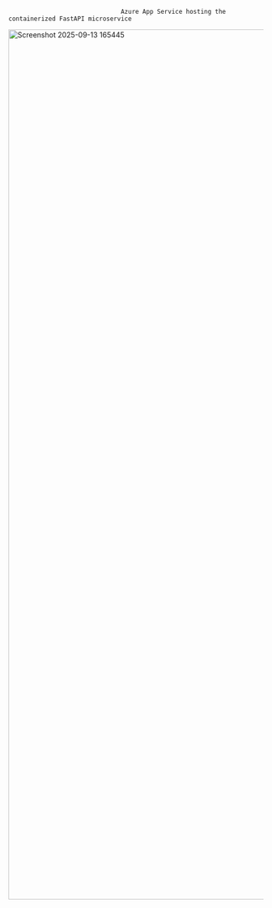                                    Azure App Service hosting the containerized FastAPI microservice
<img width="2872" height="1714" alt="Screenshot 2025-09-13 165445" src="https://github.com/user-attachments/assets/9fa2a612-fbb3-48e8-91a4-6c9d83d80603" />

